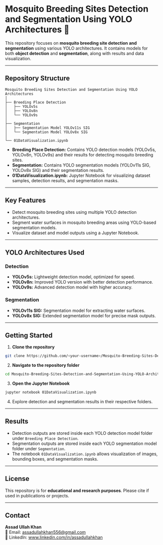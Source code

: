 # Mosquito Breeding Sites Detection and Segmentation Using YOLO Architectures 🦟

This repository focuses on **mosquito breeding site detection and segmentation** using various YOLO architectures. It contains models for both **object detection** and **segmentation**, along with results and data visualization.

---

## Repository Structure

```
Mosquito Breeding Sites Detection and Segmentation Using YOLO Architectures
│
├── Breeding Place Detection
│   ├── YOLOv5s
│   ├── YOLOv8n
│   └── YOLOv9s
│
├── Segmentation
│   ├── Segmentation Model YOLOv11s SIG
│   └── Segmentation Model YOLOv8x SIG
│
└── 01DataVisualization.ipynb
```

- **Breeding Place Detection:** Contains YOLO detection models (YOLOv5s, YOLOv8n, YOLOv9s) and their results for detecting mosquito breeding sites.  
- **Segmentation:** Contains YOLO segmentation models (YOLOv11s SIG, YOLOv8x SIG) and their segmentation results.  
- **01DataVisualization.ipynb:** Jupyter Notebook for visualizing dataset samples, detection results, and segmentation masks.

---

## Key Features

- Detect mosquito breeding sites using multiple YOLO detection architectures.  
- Segment water surfaces in mosquito breeding areas using YOLO-based segmentation models.  
- Visualize dataset and model outputs using a Jupyter Notebook.  

---

## YOLO Architectures Used

### Detection
- **YOLOv5s:** Lightweight detection model, optimized for speed.  
- **YOLOv8n:** Improved YOLO version with better detection performance.  
- **YOLOv9s:** Advanced detection model with higher accuracy.

### Segmentation
- **YOLOv11s SIG:** Segmentation model for extracting water surfaces.  
- **YOLOv8x SIG:** Extended segmentation model for precise mask outputs.  

---

## Getting Started

1. **Clone the repository**  
```bash
git clone https://github.com/<your-username>/Mosquito-Breeding-Sites-Detection-and-Segmentation-Using-YOLO-Architectures.git
```

2. **Navigate to the repository folder**  
```bash
cd Mosquito-Breeding-Sites-Detection-and-Segmentation-Using-YOLO-Architectures
```

3. **Open the Jupyter Notebook**  
```bash
jupyter notebook 01DataVisualization.ipynb
```

4. Explore detection and segmentation results in their respective folders.

---

## Results

- Detection outputs are stored inside each YOLO detection model folder under `Breeding Place Detection`.  
- Segmentation outputs are stored inside each YOLO segmentation model folder under `Segmentation`.  
- The notebook `01DataVisualization.ipynb` allows visualization of images, bounding boxes, and segmentation masks.

---

## License

This repository is for **educational and research purposes**. Please cite if used in publications or projects.

---

## Contact
**Assad Ullah Khan**  
📧 Email: assadullahkhan556@gmail.com <br/>🔗 LinkedIn: www.linkedin.com/in/assadullahkhan

